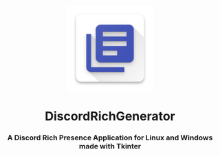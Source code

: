 <p align="center">
  <img src="https://raw.githubusercontent.com/HidekiHrk/DiscordRichGenerator/master/img/icon.png" width=200/>
</p>
<h1 align="center">
  DiscordRichGenerator
</h1>
<h3 align="center">
  A Discord Rich Presence Application for Linux and Windows made with Tkinter
</h3>
